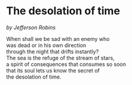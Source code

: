 # The desolation of time
_by Jefferson Robins_

When shall we be sad with an enemy who  
was dead or in his own direction  
through the night that drifts instantly?  
The sea is the refuge of the stream of stars,  
a spirit of consequences that consumes so soon  
that its soul lets us know the secret of  
the desolation of time.  